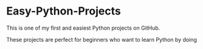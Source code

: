 # Easy-Python-Projects
This is one of my first and easiest Python projects on GitHub.
 
 These projects are perfect for beginners who want to learn Python by doing
